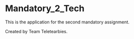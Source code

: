 # Mandatory_2_Tech
This is the application for the second mandatory assignment.

Created by Team Teletearbies. 

